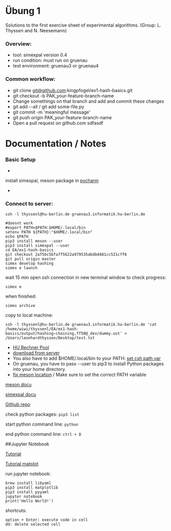 # Übung 1
Solutions to the first exercise sheet of experimental algorithms. (Group: L. Thyssen and N. Neesemann)

### Overview:
- tool: simexpal version 0.4
- run condition: must run on gruenau
- test environment: gruenau3 or gruenau4

### Common workflow:

- git clone git@github.com:kingpfogel/ex1-hash-basics.git
- git checkout -b PAK_your-feature-branch-name
- Change somethings on that branch and add and commit these changes
- git add --all / git add some-file.py
- git commit -m 'meaningful message'
- git push origin PAK_your-feature-branch-name
- Open a pull request on github.com
sdfasdf

# Documentation / Notes

### Basic Setup

-

install simexpal, meson package in [pycharm](https://www.jetbrains.com/help/pycharm/installing-uninstalling-and-upgrading-packages.html)

-

### Connect to server:

```ssh -l thyssenl@hu-berlin.de gruenau3.informatik.hu-berlin.de```

```
#doesnt work
#export PATH=$PATH:$HOME/.local/bin
setenv PATH ${PATH}:"$HOME/.local/bin"
echo $PATH  
pip3 install meson --user
pip3 install simexpal --user
cd EA/ex1-hash-basics
git checkout 2af56c5bfa7f5622a979535abdbd481cc521cff6
git pull origin master
simex develop hashing
simex e launch
``` 
wait 15 min 
open ssh connection in new terminal window to check progress:
 
```
simex e 
```
when finished:

```
simex archive

```
copy to local machine: 

```
ssh -l thyssenl@hu-berlin.de gruenau3.informatik.hu-berlin.de 'cat /home/wiwi/thyssenl/EA/ex1-hash-basics/output/hashing~chaining,ff50@_dev/dummy.out' > /Users/leonhardthyssen/Desktop/test.txt

```
- [HU Rechner Pool](https://www.informatik.hu-berlin.de/de/org/rechnerbetriebsgruppe/rooms/Zugaengliche-rechner-institut)
- [download from server ](https://stackoverflow.com/questions/9427553/how-to-download-a-file-from-server-using-ssh)
- You also have to add $HOME/.local/bin to your PATH: [set csh path var](https://stackoverflow.com/questions/40968061/bad-modifier-in)
- On gruenau, you have to pass --user to pip3 to install Python packages into your home directory.
- [fix meson location](https://github.com/mesonbuild/meson/issues/1613) / Make sure to set the correct PATH variable

[meson docu](https://mesonbuild.com/Quick-guide.html)

[simexpal docu ](https://simexpal.readthedocs.io/en/latest/quick_start.html)

[Github repo](https://github.com/kingpfogel/ex1-hash-basicshttps://github.com/kingpfogel/ex1-hash-basics) 



check python packages: ``pip3 list``

start python command line: ``python``

end python command line: ``ctrl + D``


##Jupyter Notebook

[Tutorial](https://www.dataquest.io/blog/jupyter-notebook-tutorial/)

[Tutorial matplot](https://www.datacamp.com/community/tutorials/matplotlib-tutorial-python)


run jupyter notebook:

```
brew install libyaml
pip3 install matplotlib
pip3 install pyyaml
jupyter notebook
print('Hello World!')
```
shortcuts: 

```
option + Enter: execute code in cell
dd: delete selected cell
```

